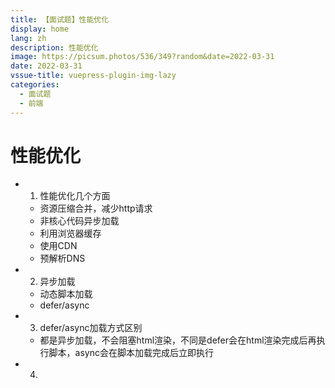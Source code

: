 ```yaml
---
title: 【面试题】性能优化
display: home
lang: zh
description: 性能优化
image: https://picsum.photos/536/349?random&date=2022-03-31
date: 2022-03-31
vssue-title: vuepress-plugin-img-lazy
categories:
  - 面试题
  - 前端
---
```


# 性能优化

- 1. 性能优化几个方面
    - 资源压缩合并，减少http请求
    - 非核心代码异步加载
    - 利用浏览器缓存
    - 使用CDN
    - 预解析DNS
- 2. 异步加载
    - 动态脚本加载
    - defer/async
- 3. defer/async加载方式区别
    - 都是异步加载，不会阻塞html渲染，不同是defer会在html渲染完成后再执行脚本，async会在脚本加载完成后立即执行
- 4. 
  
<!-- more -->
